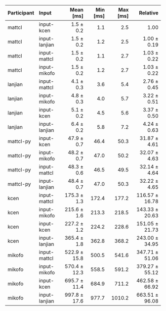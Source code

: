 | Participant | Input | Mean [ms] | Min [ms] | Max [ms] | Relative |
|:---|:---|---:|---:|---:|---:|
| mattcl | input-kcen | 1.5 ± 0.2 | 1.1 | 2.5 | 1.00 |
| mattcl | input-lanjian | 1.5 ± 0.2 | 1.2 | 2.5 | 1.00 ± 0.19 |
| mattcl | input-mattcl | 1.5 ± 0.2 | 1.1 | 2.7 | 1.03 ± 0.22 |
| mattcl | input-mikofo | 1.5 ± 0.2 | 1.2 | 2.7 | 1.03 ± 0.22 |
| lanjian | input-mattcl | 4.1 ± 0.3 | 3.6 | 5.4 | 2.76 ± 0.45 |
| lanjian | input-mikofo | 4.8 ± 0.3 | 4.0 | 5.7 | 3.22 ± 0.51 |
| lanjian | input-kcen | 5.1 ± 0.2 | 4.5 | 5.6 | 3.37 ± 0.50 |
| lanjian | input-lanjian | 6.4 ± 0.2 | 5.8 | 7.2 | 4.24 ± 0.63 |
| mattcl-py | input-kcen | 47.9 ± 0.7 | 46.4 | 50.3 | 31.87 ± 4.61 |
| mattcl-py | input-mikofo | 48.2 ± 0.7 | 47.0 | 50.2 | 32.07 ± 4.63 |
| mattcl-py | input-mattcl | 48.3 ± 0.6 | 46.5 | 49.5 | 32.14 ± 4.64 |
| mattcl-py | input-lanjian | 48.4 ± 0.7 | 47.0 | 50.3 | 32.22 ± 4.65 |
| kcen | input-mattcl | 175.3 ± 1.3 | 172.4 | 177.2 | 116.57 ± 16.78 |
| kcen | input-mikofo | 215.6 ± 1.6 | 213.3 | 218.5 | 143.33 ± 20.63 |
| kcen | input-kcen | 227.2 ± 1.2 | 224.2 | 228.6 | 151.05 ± 21.73 |
| kcen | input-lanjian | 365.4 ± 1.8 | 362.8 | 368.2 | 243.00 ± 34.95 |
| mikofo | input-mattcl | 522.9 ± 15.8 | 500.5 | 541.6 | 347.71 ± 51.06 |
| mikofo | input-mikofo | 570.4 ± 12.3 | 558.5 | 591.2 | 379.27 ± 55.12 |
| mikofo | input-kcen | 695.7 ± 11.4 | 684.9 | 711.2 | 462.58 ± 66.92 |
| mikofo | input-lanjian | 997.8 ± 17.6 | 977.7 | 1010.2 | 663.51 ± 96.08 |
